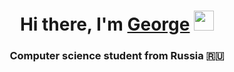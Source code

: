 <h1 align="center">Hi there, I'm <a href="" target="_blank">George</a> 
<img src="https://github.com/blackcater/blackcater/raw/main/images/Hi.gif" height="32"/></h1>
<h3 align="center">Computer science student from Russia 🇷🇺</h3>


<h3 align="center"><a href=http://github-profile-summary-cards.vercel.app/api/cards/profile-details?username=Niexxe&theme=dark)</a></h3>
